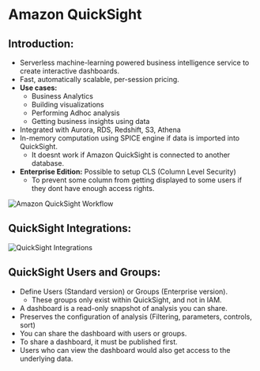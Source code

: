 # Amazon QuickSight

## Introduction:

- Serverless machine-learning powered business intelligence service to create interactive dashboards.
- Fast, automatically scalable, per-session pricing.
- **Use cases:**
  - Business Analytics
  - Building visualizations
  - Performing Adhoc analysis
  - Getting business insights using data
- Integrated with Aurora, RDS, Redshift, S3, Athena
- In-memory computation using SPICE engine if data is imported into QuickSight.
  - It doesnt work if Amazon QuickSight is connected to another database.
- **Enterprise Edition:** Possible to setup CLS (Column Level Security)
  - To prevent some column from getting displayed to some users if they dont have enough access rights.

![Amazon QuickSight Workflow](https://docs.aws.amazon.com/images/quicksight/latest/user/images/quicksight-workflow-overview.png)

## QuickSight Integrations:

![QuickSight Integrations](https://d2908q01vomqb2.cloudfront.net/b6692ea5df920cad691c20319a6fffd7a4a766b8/2021/06/29/bdb1341-image001.png)

## QuickSight Users and Groups:

- Define Users (Standard version) or Groups (Enterprise version).
  - These groups only exist within QuickSight, and not in IAM.
-  A dashboard is a read-only snapshot of analysis you can share.
  - Preserves the configuration of analysis (Filtering, parameters, controls, sort)
- You can share the dashboard with users or groups.
- To share a dashboard, it must be published first.
- Users who can view the dashboard would also get access to the underlying data.